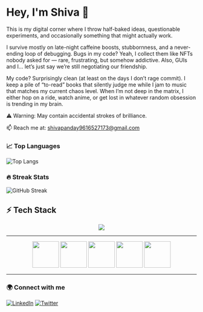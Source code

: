 # Hey, I'm Shiva 👋  

This is my digital corner where I throw half-baked ideas, questionable experiments, and occasionally something that might actually work.  

I survive mostly on late-night caffeine boosts, stubbornness, and a never-ending loop of debugging. Bugs in my code? Yeah, I collect them like NFTs nobody asked for — rare, frustrating, but somehow addictive. Also, GUIs and I… let’s just say we’re still negotiating our friendship.  

My code? Surprisingly clean (at least on the days I don’t rage commit). I keep a pile of “to-read” books that silently judge me while I jam to music that matches my current chaos level. When I’m not deep in the matrix, I either hop on a ride, watch anime, or get lost in whatever random obsession is trending in my brain.  

⚠️ Warning: May contain accidental strokes of brilliance.  

📫 Reach me at: shivapanday9616527173@gmail.com




### 📈 Top Languages
![Top Langs](https://github-readme-stats.vercel.app/api/top-langs/?username=SHIWA6&layout=compact&theme=radical)




### 🔥 Streak Stats
![GitHub Streak](https://github-readme-streak-stats.herokuapp.com/?user=SHIWA6&theme=radical&hide_border=false)



## ⚡ Tech Stack

<p align="center">
  <img src="https://skillicons.dev/icons?i=html,css,javascript,react,nodejs,express,mongodb,tailwind,git,github,vscode" />
</p>

---

<div align="center">
  
  <img src="https://readme-components.vercel.app/api?component=logo&logo=html5&fill=linear-gradient(to%20right,%23ff512f,%23dd2476)&animation=spin" height="70" />
  <img src="https://readme-components.vercel.app/api?component=logo&logo=css3&fill=linear-gradient(to%20right,%2338ef7d,%2311998e)&animation=spin" height="70" />
  <img src="https://readme-components.vercel.app/api?component=logo&logo=javascript&fill=linear-gradient(to%20right,%23f7971e,%23ffd200)&animation=spin" height="70" />
  <img src="https://readme-components.vercel.app/api?component=logo&logo=react&fill=linear-gradient(to%20right,%2361dafb,%2320232a)&animation=spin" height="70" />
  <img src="https://readme-components.vercel.app/api?component=logo&logo=node.js&fill=linear-gradient(to%20right,%236DA55F,%2333cc33)&animation=spin" height="70" />
  
</div>

---




### 🌍 Connect with me
[![LinkedIn](https://img.shields.io/badge/LinkedIn-%230077B5.svg?style=for-the-badge&logo=linkedin&logoColor=white)](https://linkedin.com/in/YOUR_USERNAME)
[![Twitter](https://img.shields.io/badge/Twitter-%231DA1F2.svg?style=for-the-badge&logo=Twitter&logoColor=white)](https://twitter.com/TestCricforlife)

